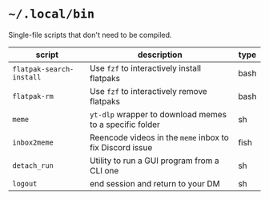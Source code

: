 # `~/.local/bin`

Single-file scripts that don't need to be compiled.

| script                   | description                                              | type |
| ------------------------ | -------------------------------------------------------- | ---- |
| `flatpak-search-install` | Use `fzf` to interactively install flatpaks              | bash |
| `flatpak-rm`             | Use `fzf` to interactively remove flatpaks               | bash |
| `meme`                   | `yt-dlp` wrapper to download memes to a specific folder  | sh   |
| `inbox2meme`             | Reencode videos in the `meme` inbox to fix Discord issue | fish |
| `detach_run`             | Utility to run a GUI program from a CLI one              | sh   |
| `logout`                 | end session and return to your DM                        | sh   |
